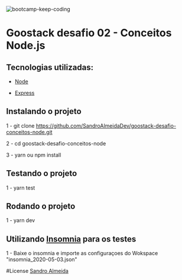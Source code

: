 ![bootcamp-keep-coding](https://user-images.githubusercontent.com/58606794/80931247-e2503080-8d8e-11ea-81c7-67ca728fb2a1.png)


# Goostack desafio 02 - Conceitos Node.js

## Tecnologias utilizadas:
- [Node](https://nodejs.org/en/)

- [Express](https://expressjs.com/pt-br/)

## Instalando o projeto
1 - git clone https://github.com/SandroAlmeidaDev/goostack-desafio-conceitos-node.git

2 - cd goostack-desafio-conceitos-node

3 - yarn ou npm install

## Testando o projeto
1 - yarn test

## Rodando o projeto
1 - yarn dev

## Utilizando [Insomnia](https://insomnia.rest/) para os testes
1 - Baixe o insomnia e importe as configuraçoes do Wokspace "insomnia_2020-05-03.json"


#License 
[Sandro Almeida](https://github.com/SandroAlmeidaDev)



